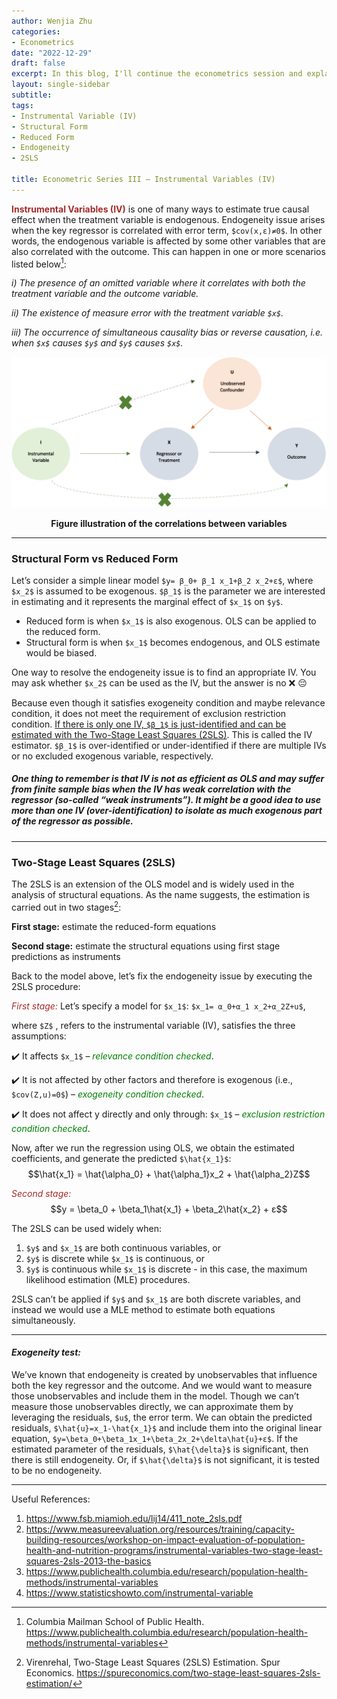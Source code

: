 ```yaml
---
author: Wenjia Zhu
categories:
- Econometrics
date: "2022-12-29"
draft: false
excerpt: In this blog, I'll continue the econometrics session and explain what an instrumental variable (IV) is and when to use them.
layout: single-sidebar
subtitle: 
tags:
- Instrumental Variable (IV)
- Structural Form
- Reduced Form
- Endogeneity
- 2SLS

title: Econometric Series III – Instrumental Variables (IV)
---
```


<span style="color:brown">**Instrumental Variables (IV)**</span> is one of many ways to estimate true causal effect when the treatment variable is endogenous. Endogeneity issue arises when the key regressor is correlated with error term, `$cov(x,ε)≠0$`. In other words, the endogenous variable is affected by some other variables that are also correlated with the outcome. This can happen in one or more scenarios listed below[^endo]:

*i)	The presence of an omitted variable where it correlates with both the treatment variable and the outcome variable.*

*ii)	The existence of measure error with the treatment variable `$x$`.*
	
*iii) The occurrence of simultaneous causality bias or reverse causation, i.e. when `$x$` causes `$y$` and `$y$` causes `$x$`.*

![Illustration](my-featured.png)
**<center>Figure illustration of the correlations between variables</center>**

---

### Structural Form vs Reduced Form

Let’s consider a simple linear model `$y= β_0+ β_1 x_1+β_2 x_2+ε$`, where `$x_2$` is assumed to be exogenous. `$β_1$` is the parameter we are interested in estimating and it represents the marginal effect of `$x_1$` on `$y$`. 
+ Reduced form is when `$x_1$` is also exogenous. OLS can be applied to the reduced form. 
+ Structural form is when `$x_1$` becomes endogenous, and OLS estimate would be biased. 

One way to resolve the endogeneity issue is to find an appropriate IV. You may ask whether `$x_2$` can be used as the IV, but the answer is no ❌ 😔  

Because even though it satisfies exogeneity condition and maybe relevance condition, it does not meet the requirement of exclusion restriction condition. <span style="text-decoration:underline">If there is only one IV, `$β_1$` is just-identified and can be estimated with the Two-Stage Least Squares (2SLS)</span>. This is called the IV estimator.  `$β_1$` is over-identified or under-identified if there are multiple IVs or no excluded exogenous variable, respectively. 

##### One thing to remember is that IV is not as efficient as OLS and may suffer from finite sample bias when the IV has weak correlation with the regressor (so-called “weak instruments”). It might be a good idea to use more than one IV (over-identification) to isolate as much exogenous part of the regressor as possible.

---

### Two-Stage Least Squares (2SLS)

The 2SLS is an extension of the OLS model and is widely used in the analysis of structural equations. As the name suggests, the estimation is carried out in two stages[^2sls]:

**First stage:** estimate the reduced-form equations

**Second stage:** estimate the structural equations using first stage predictions as instruments

Back to the model above, let’s fix the endogeneity issue by executing the 2SLS procedure:

*<span style="color:brown">First stage:</span>*
Let’s specify a model for `$x_1$`:  `$x_1= α_0+α_1 x_2+α_2Z+u$`,

where `$Z$` , refers to the instrumental variable (IV), satisfies the three assumptions:

✔️ It affects `$x_1$` – *<span style="color:green">relevance condition checked</span>*.

✔️ It is not affected by other factors and therefore is exogenous (i.e., `$cov(Z,u)=0$`) – *<span style="color:green">exogeneity condition checked</span>*.

✔️ It does not affect y directly and only through:  `$x_1$` – *<span style="color:green">exclusion restriction condition checked</span>*.

Now, after we run the regression using OLS, we obtain the estimated coefficients, and generate the predicted `$\hat{x_1}$`:
$$\hat{x_1} = \hat{\alpha_0} + \hat{\alpha_1}x_2 +  \hat{\alpha_2}Z$$

*<span style="color:brown">Second stage:</span>*
$$y = \beta_0 + \beta_1\hat{x_1} + \beta_2\hat{x_2} + ε$$

The 2SLS can be used widely when: 

1) `$y$` and `$x_1$` are both continuous variables, or
2) `$y$` is discrete while `$x_1$` is continuous, or
3) `$y$` is continuous while `$x_1$` is discrete - in this case, the maximum likelihood estimation (MLE) procedures.

2SLS can’t be applied if `$y$` and `$x_1$` are both discrete variables, and instead we would use a MLE method to estimate both equations simultaneously.


---

#### *Exogeneity test:* 
We’ve known that endogeneity is created by unobservables that influence both the key regressor and the outcome. And we would want to measure those unobservables and include them in the model. Though we can’t measure those unobservables directly, we can approximate them by leveraging the residuals, `$u$`, the error term. We can obtain the predicted residuals, `$\hat{u}=x_1-\hat{x_1}$` and include them into the original linear equation, `$y=\beta_0+\beta_1x_1+\beta_2x_2+\delta\hat{u}+ε$`. If the estimated parameter of the residuals, `$\hat{\delta}$` is significant, then there is still endogeneity. Or, if `$\hat{\delta}$` is not significant, it is tested to be no endogeneity.


 
---

Useful References:

1. https://www.fsb.miamioh.edu/lij14/411_note_2sls.pdf
2. https://www.measureevaluation.org/resources/training/capacity-building-resources/workshop-on-impact-evaluation-of-population-health-and-nutrition-programs/instrumental-variables-two-stage-least-squares-2sls-2013-the-basics
3. https://www.publichealth.columbia.edu/research/population-health-methods/instrumental-variables
4. https://www.statisticshowto.com/instrumental-variable




[^endo]: Columbia Mailman School of Public Health. https://www.publichealth.columbia.edu/research/population-health-methods/instrumental-variables
[^2sls]: Virenrehal, Two-Stage Least Squares (2SLS) Estimation. Spur Economics. https://spureconomics.com/two-stage-least-squares-2sls-estimation/
